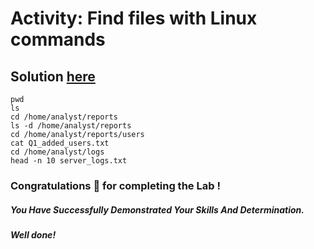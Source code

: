 # Activity: Find files with Linux commands

## Solution [here]()

```
pwd
ls
cd /home/analyst/reports
ls -d /home/analyst/reports
cd /home/analyst/reports/users
cat Q1_added_users.txt
cd /home/analyst/logs
head -n 10 server_logs.txt
```

### Congratulations 🎉 for completing the Lab !

##### *You Have Successfully Demonstrated Your Skills And Determination.*

#### *Well done!*

 

 